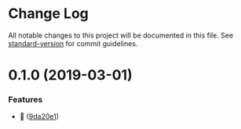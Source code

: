 # Change Log

All notable changes to this project will be documented in this file. See [standard-version](https://github.com/conventional-changelog/standard-version) for commit guidelines.

# 0.1.0 (2019-03-01)


### Features

* :tada: ([9da20e1](https://github.com/vivaxy/is-animated-image/commit/9da20e1))
